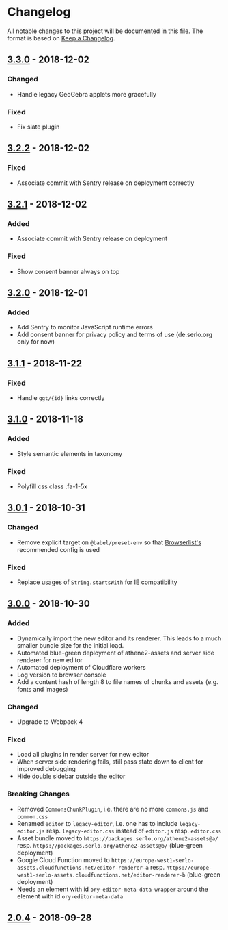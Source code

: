 # Changelog

All notable changes to this project will be documented in this file. The format is based on [Keep a Changelog](https://keepachangelog.com/en/1.0.0/).

## [3.3.0] - 2018-12-02

### Changed

- Handle legacy GeoGebra applets more gracefully

### Fixed

- Fix slate plugin

## [3.2.2] - 2018-12-02

### Fixed

- Associate commit with Sentry release on deployment correctly

## [3.2.1] - 2018-12-02

### Added

- Associate commit with Sentry release on deployment

### Fixed

- Show consent banner always on top

## [3.2.0] - 2018-12-01

### Added

- Add Sentry to monitor JavaScript runtime errors
- Add consent banner for privacy policy and terms of use (de.serlo.org only for now)

## [3.1.1] - 2018-11-22

### Fixed

- Handle `ggt/{id}` links correctly

## [3.1.0] - 2018-11-18

### Added

- Style semantic elements in taxonomy

### Fixed

- Polyfill css class .fa-1-5x

## [3.0.1] - 2018-10-31

### Changed

- Remove explicit target on `@babel/preset-env` so that [Browserlist's](https://github.com/browserslist/browserslist) recommended config is used

### Fixed

- Replace usages of `String.startsWith` for IE compatibility

## [3.0.0] - 2018-10-30

### Added

- Dynamically import the new editor and its renderer. This leads to a much smaller bundle size for the initial load.
- Automated blue-green deployment of athene2-assets and server side renderer for new editor
- Automated deployment of Cloudflare workers
- Log version to browser console
- Add a content hash of length 8 to file names of chunks and assets (e.g. fonts and images)

### Changed

- Upgrade to Webpack 4

### Fixed

- Load all plugins in render server for new editor
- When server side rendering fails, still pass state down to client for improved debugging
- Hide double sidebar outside the editor

### Breaking Changes

- Removed `CommonsChunkPlugin`, i.e. there are no more `commons.js` and `common.css`
- Renamed `editor` to `legacy-editor`, i.e. one has to include `legacy-editor.js` resp. `legacy-editor.css` instead of `editor.js` resp. `editor.css`
- Asset bundle moved to `https://packages.serlo.org/athene2-assets@a/` resp. `https://packages.serlo.org/athene2-assets@b/` (blue-green deployment)
- Google Cloud Function moved to `https://europe-west1-serlo-assets.cloudfunctions.net/editor-renderer-a` resp. `https://europe-west1-serlo-assets.cloudfunctions.net/editor-renderer-b` (blue-green deployment)
- Needs an element with id `ory-editor-meta-data-wrapper` around the element with id `ory-editor-meta-data`

## [2.0.4] - 2018-09-28

[unreleased]: https://github.com/serlo-org/athene2-assets/compare/3.3.0...HEAD
[3.3.0]: https://github.com/serlo-org/athene2-assets/compare/3.2.2...3.3.0
[3.2.2]: https://github.com/serlo-org/athene2-assets/compare/3.2.1...3.2.2
[3.2.1]: https://github.com/serlo-org/athene2-assets/compare/3.2.0...3.2.1
[3.2.0]: https://github.com/serlo-org/athene2-assets/compare/3.1.1...3.2.0
[3.1.1]: https://github.com/serlo-org/athene2-assets/compare/3.1.0...3.1.1
[3.1.0]: https://github.com/serlo-org/athene2-assets/compare/3.0.1...3.1.0
[3.0.1]: https://github.com/serlo-org/athene2-assets/compare/3.0.0...3.0.1
[3.0.0]: https://github.com/serlo-org/athene2-assets/compare/6f69feb2bd6d4da735e760d3d640717b900f5959...3.0.0
[2.0.4]: https://github.com/serlo-org/athene2-assets/commit/6f69feb2bd6d4da735e760d3d640717b900f5959
